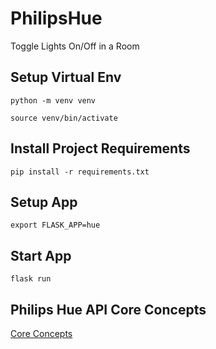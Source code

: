 # PhilipsHue

Toggle Lights On/Off in a Room

## Setup Virtual Env

`python -m venv venv`

`source venv/bin/activate`

## Install Project Requirements

`pip install -r requirements.txt`

## Setup App

`export FLASK_APP=hue`

## Start App

`flask run`

## Philips Hue API Core Concepts

[Core Concepts](https://developers.meethue.com/develop/get-started-2/core-concepts/)
